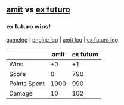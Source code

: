 ## [amit](<../../amit/README.md>) vs [ex futuro](<../../ex futuro/README.md>)
### ex futuro wins!

[gamelog](<gamelog.json>) | [engine log](<engine>) | [amit log](<amit>) | [ex futuro log](<ex futuro>)

|              | amit | ex futuro |
| ------------ | ---- | --------- |
| Wins         |   +0 |        +1 |
| Score        |    0 |       790 |
| Points Spent | 1000 |       990 |
| Damage       |   10 |       102 |
